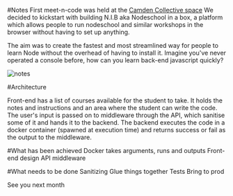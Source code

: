 #Notes
First meet-n-code was held at the [Camden Collective space]( http://camdencollective.co.uk/)
We decided to kickstart with building N.I.B aka Nodeschool in a box, a platform which allows people to run nodeschool and similar workshops in the browser without having to set up anything.

The aim was to create the fastest and most streamlined way for people to learn Node without the overhead of having to install it. Imagine you've never operated a console before, how can you learn back-end javascript quickly?

![notes](https://dl.dropbox.com/s/r6qw02nwu0w33fl/IMG_20140821_192643.jpg?dl=0)

#Architecture

Front-end has a list of courses available for the student to take. It holds the notes and instructions and an area where the student can write the code. The user's input is passed on to middleware through the API, which sanitise some of it and hands it to the backend. The backend executes the code in a docker container (spawned at execution time) and returns success or fail as the output to the middleware. 

#What has been achieved
Docker takes arguments, runs and outputs
Front-end design
API middleware 

#What needs to be done
Sanitizing
Glue things together
Tests
Bring to prod

See you next month
